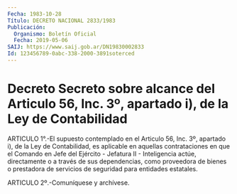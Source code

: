 ```yaml
---
Fecha: 1983-10-28
Título: DECRETO NACIONAL 2833/1983
Publicación:
  Organismo: Boletín Oficial
  Fecha: 2019-05-06
SAIJ: https://www.saij.gob.ar/DN19830002833
Id: 123456789-0abc-338-2000-3891soterced
---
```

# Decreto Secreto sobre alcance del Articulo 56, Inc. 3º, apartado i), de la Ley de Contabilidad

<a id="1"></a>
ARTICULO 1°.-El supuesto contemplado en el Articulo 56, Inc. 3º, apartado i), de la Ley de Contabilidad, es aplicable en aquellas contrataciones en que el Comando en Jefe del Ejército - Jefatura II - Inteligencia actúe, directamente o a través de sus dependencias, como proveedora de bienes o prestadora de servicios de seguridad para entidades estatales.

<a id="2"></a>
ARTICULO 2º.-Comuníquese y archívese.